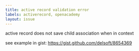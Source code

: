 ```yaml
---
title: active record validation error 
labels: activerecord, openacademy
layout: issue
---
```


active record does not save child association when in context

see example in gist: https://gist.github.com/delsoft/8654369

